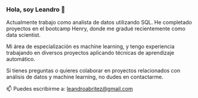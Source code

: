 ### Hola, soy Leandro 👋

Actualmente trabajo como analista de datos utilizando SQL. He completado proyectos en el bootcamp Henry, donde me gradué recientemente como data scientist.

Mi área de especialización es machine learning, y tengo experiencia trabajando en diversos proyectos aplicando técnicas de aprendizaje automático.

Si tienes preguntas o quieres colaborar en proyectos relacionados con análisis de datos y machine learning, no dudes en contactarme.

📫 Puedes escribirme a: [leandroabritez@gmail.com](mailto:leandroabritez@gmail.com)

